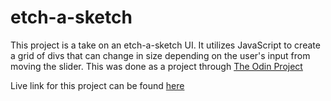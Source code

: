 # etch-a-sketch

This project is a take on an etch-a-sketch UI. It utilizes JavaScript
to create a grid of divs that can change in size depending on the user's
input from moving the slider. This was done as a project through 
[The Odin Project](https://www.theodinproject.com/)

Live link for this project can be found [here](https://angel-vlzqz.github.io/etch-a-sketch/)